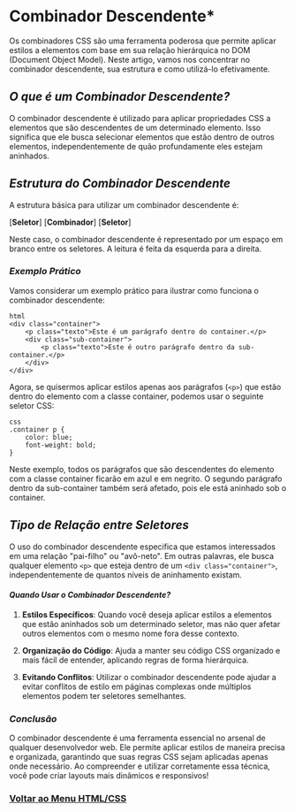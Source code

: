 # Combinador Descendente*

Os combinadores CSS são uma ferramenta poderosa que permite aplicar estilos a elementos com base em sua relação hierárquica no DOM (Document Object Model). Neste artigo, vamos nos concentrar no combinador descendente, sua estrutura e como utilizá-lo efetivamente.

## *O que é um Combinador Descendente?*

O combinador descendente é utilizado para aplicar propriedades CSS a elementos que são descendentes de um determinado elemento. Isso significa que ele busca selecionar elementos que estão dentro de outros elementos, independentemente de quão profundamente eles estejam aninhados.

## *Estrutura do Combinador Descendente*

A estrutura básica para utilizar um combinador descendente é:


[**Seletor**] [**Combinador**] [**Seletor**]


Neste caso, o combinador descendente é representado por um espaço em branco entre os seletores. A leitura é feita da esquerda para a direita.

### *Exemplo Prático*

Vamos considerar um exemplo prático para ilustrar como funciona o combinador descendente:

```
html
<div class="container">
    <p class="texto">Este é um parágrafo dentro do container.</p>
    <div class="sub-container">
        <p class="texto">Este é outro parágrafo dentro da sub-container.</p>
    </div>
</div>
```


Agora, se quisermos aplicar estilos apenas aos parágrafos (`<p>`) que estão dentro do elemento com a classe container, podemos usar o seguinte seletor CSS:

```
css
.container p {
    color: blue;
    font-weight: bold;
}
```


Neste exemplo, todos os parágrafos que são descendentes do elemento com a classe container ficarão em azul e em negrito. O segundo parágrafo dentro da sub-container também será afetado, pois ele está aninhado sob o container.

## *Tipo de Relação entre Seletores*

O uso do combinador descendente especifica que estamos interessados em uma relação "pai-filho" ou "avô-neto". Em outras palavras, ele busca qualquer elemento `<p>` que esteja dentro de um `<div class="container">`, independentemente de quantos níveis de aninhamento existam.

#### *Quando Usar o Combinador Descendente?*

1. **Estilos Específicos**: Quando você deseja aplicar estilos a elementos que estão aninhados sob um determinado seletor, mas não quer afetar outros elementos com o mesmo nome fora desse contexto.
  
2. **Organização do Código**: Ajuda a manter seu código CSS organizado e mais fácil de entender, aplicando regras de forma hierárquica.

3. **Evitando Conflitos**: Utilizar o combinador descendente pode ajudar a evitar conflitos de estilo em páginas complexas onde múltiplos elementos podem ter seletores semelhantes.

### *Conclusão*

O combinador descendente é uma ferramenta essencial no arsenal de qualquer desenvolvedor web. Ele permite aplicar estilos de maneira precisa e organizada, garantindo que suas regras CSS sejam aplicadas apenas onde necessário. Ao compreender e utilizar corretamente essa técnica, você pode criar layouts mais dinâmicos e responsivos!


### [Voltar ao Menu HTML/CSS](/HTML-CSS/menu_html-css.md)

